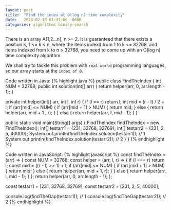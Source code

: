 ```yaml
---
layout: post
title:  "Find the index at O(log n) time complexity"
date:   2023-02-10 01:37:00 -0600
categories: algorithms binary-search
---
```

There is an array A\[1,2...n\], n >= 2. It is guaranteed that there exists a position k, 1 <= k < n, where the items indexd from 1 to k <= 32768, and items indexed from k to n > 32768, you need to come up with an O(log n) time complexity algorithm.

We shall try to tackle this problem with `real-world` programming languages, so our array starts at the `index of 0`.

Code written in Java:
{% highlight java %}
public class FindTheIndex {
  int NUM = 32768;
  public int solution(int[] arr) {
    return helper(arr, 0, arr.length - 1);
  }

  private int helper(int[] arr, int l, int r) {
    if (l == r) return l;
    int mid = (r - l) / 2 + l;
    if (arr[mid] <= NUM) {
      if (arr[mid + 1] > NUM) {
        return mid;
      } else {
        return helper(arr, mid + 1 , r);
      }
    } else {
      return helper(arr, l, mid - 1);
    }
  }

  public static void main(String[] args) {
    FindTheIndex findTheIndex = new FindTheIndex();
    int[] testarr1 = {231, 32768, 32769};
    int[] testarr2 = {231, 2, 5, 40000};
    System.out.println(findTheIndex.solution(testarr1)); // 1
    System.out.println(findTheIndex.solution(testarr2)); // 2
  }
}
{% endhighlight %}

Code written in JavaScript:
{% highlight javascript %}
const findTheIndex = (arr) => {
  const NUM = 32768;
  const helper = (arr, l, r) => {
    if (l === r) return l;
    const mid = ((r - l) >> 1) + l;
    if (arr[mid] <= NUM) {
      if (arr[mid + 1] > NUM) {
        return mid;
      } else {
        return helper(arr, mid + 1, r);
      }
    } else {
      return helper(arr, l, mid - 1);
    }
  };
  return helper(arr, 0, arr.length - 1);
};

const testarr1 = [231, 32768, 32769];
const testarr2 = [231, 2, 5, 40000];

console.log(findTheGap(testarr1)); // 1
console.log(findTheGap(testarr2)); // 2
{% endhighlight %}